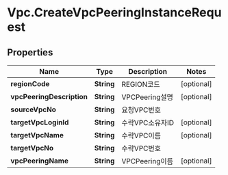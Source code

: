 # Vpc.CreateVpcPeeringInstanceRequest

## Properties
Name | Type | Description | Notes
------------ | ------------- | ------------- | -------------
**regionCode** | **String** | REGION코드 | [optional] 
**vpcPeeringDescription** | **String** | VPCPeering설명 | [optional] 
**sourceVpcNo** | **String** | 요청VPC번호 | 
**targetVpcLoginId** | **String** | 수락VPC소유자ID | [optional] 
**targetVpcName** | **String** | 수락VPC이름 | [optional] 
**targetVpcNo** | **String** | 수락VPC번호 | 
**vpcPeeringName** | **String** | VPCPeering이름 | [optional] 


